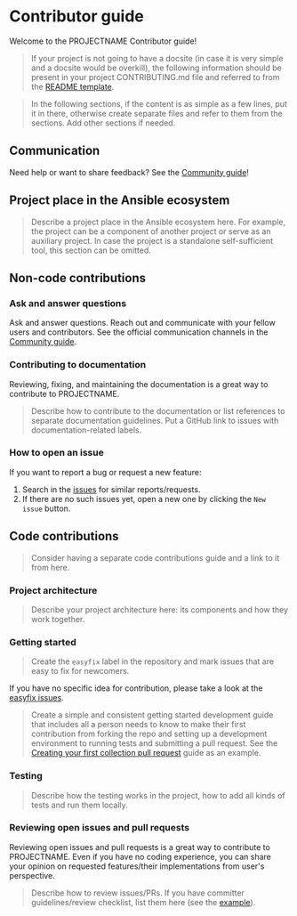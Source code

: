 # Contributor guide

Welcome to the PROJECTNAME Contributor guide!

> If your project is not going to have a docsite (in case it is very simple and a docsite would be overkill), the following information should be present in your project CONTRIBUTING.md file and referred to from the [README template](https://github.com/ansible-community/project-template/blob/main/README.md).

> In the following sections, if the content is as simple as a few lines, put it in there, otherwise create separate files and refer to them from the sections. Add other sections if needed.

## Communication

Need help or want to share feedback? See the [Community guide](community_guide.md)!

## Project place in the Ansible ecosystem

> Describe a project place in the Ansible ecosystem here. For example, the project can be a component of another project or serve as an auxiliary project.
In case the project is a standalone self-sufficient tool, this section can be omitted.

## Non-code contributions

### Ask and answer questions

Ask and answer questions. Reach out and communicate with your fellow users and contributors.
See the official communication channels in the [Community guide](community_guide.md).

### Contributing to documentation

Reviewing, fixing, and maintaining the documentation is a great way to contribute to PROJECTNAME. 

> Describe how to contribute to the documentation or list references to separate documentation guidelines. Put a GitHub link to issues with documentation-related labels.

### How to open an issue

If you want to report a bug or request a new feature:

1. Search in the [issues](https://github.com/ORG/REPO/issues) for similar reports/requests.
2. If there are no such issues yet, open a new one by clicking the `New issue` button.

## Code contributions

> Consider having a separate code contributions guide and a link to it from here.

### Project architecture

> Describe your project architecture here: its components and how they work together.

### Getting started

> Create the `easyfix` label in the repository and mark issues that are easy to fix for newcomers.

If you have no specific idea for contribution, please take a look at the [easyfix issues](https://github.com/ORG/REPO/labels/easyfix).

> Create a simple and consistent getting started development guide that includes all a person needs to know to make their first contribution from forking the repo and setting up a development environment to running tests and submitting a pull request. See the [Creating your first collection pull request](https://docs.ansible.com/ansible/devel/community/create_pr_quick_start.html) guide as an example.

### Testing

> Describe how the testing works in the project, how to add all kinds of tests and run them locally.

### Reviewing open issues and pull requests

Reviewing open issues and pull requests is a great way to contribute to PROJECTNAME. Even if you have no coding experience, you can share your opinion on requested features/their implementations from user's perspective.

> Describe how to review issues/PRs. If you have committer guidelines/review checklist, list them here (see the [example](https://docs.ansible.com/ansible/devel/community/collection_contributors/collection_reviewing.html)).
